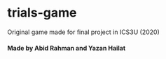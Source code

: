 # trials-game
Original game made for final project in ICS3U (2020)

#### Made by Abid Rahman and Yazan Hailat
